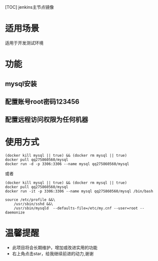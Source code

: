 [TOC]
jenkins主节点镜像

# 适用场景
适用于开发测试环境

# 功能
## mysql安装
## 配置账号root密码123456
## 配置远程访问权限为任何机器

# 使用方式
```
(docker kill mysql || true) && (docker rm mysql || true) 
docker pull qq275860560/mysql
docker run -d -p 3306:3306 --name mysql qq275860560/mysql 

```

或者

```
(docker kill mysql || true) && (docker rm mysql || true) 
docker pull qq275860560/mysql
docker run -it -p 3306:3306 --name mysql qq275860560/mysql /bin/bash

source /etc/profile &&\
    /usr/sbin/sshd &&\
    /usr/sbin/mysqld  --defaults-file=/etc/my.cnf --user=root --daemonize 	

```

# 温馨提醒

* 此项目将会长期维护，增加或改进实用的功能
* 右上角点击star，给我继续前进的动力,谢谢